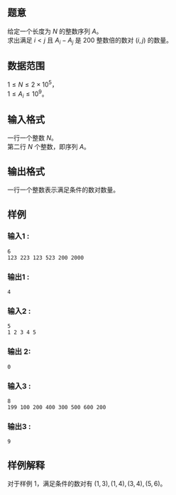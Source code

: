 ## 题意

给定一个长度为 $N$ 的整数序列 $A$。    
求出满足 $i < j$ 且 $A_i - A_j$ 是 $200$ 整数倍的数对 $(i,j)$ 的数量。    

## 数据范围

$1\le N\le 2\times 10^5$，        
$1\le A_i\le 10^9$。

## 输入格式

一行一个整数 $N$。     
第二行 $N$ 个整数，即序列 $A$。

## 输出格式

一行一个整数表示满足条件的数对数量。

## 样例 

### 输入1 :
```
6
123 223 123 523 200 2000
```   

### 输出1 :
```
4
```  

### 输入2 :
```
5
1 2 3 4 5
``` 

### 输出 2:
```
0
```

### 输入3 :
```
8
199 100 200 400 300 500 600 200
```

### 输出3 :
```
9
```

## 样例解释

对于样例 1，满足条件的数对有 $(1,3),(1,4),(3,4),(5,6)$。
